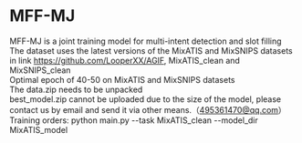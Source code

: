 # MFF-MJ

MFF-MJ is a joint training model for multi-intent detection and slot filling<br>The dataset uses the latest versions of the MixATIS and MixSNIPS datasets in link https://github.com/LooperXX/AGIF, MixATIS_clean and MixSNIPS_clean <br>  Optimal epoch of 40-50 on MixATIS and MixSNIPS datasets <br>The data.zip needs to be unpacked<br>best_model.zip cannot be uploaded due to the size of the model, please contact us by email and send it via other means.（495361470@qq.com）<br>Training orders: python main.py --task MixATIS_clean --model_dir MixATIS_model
